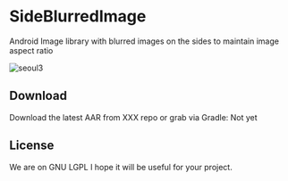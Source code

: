 # SideBlurredImage
Android Image library with blurred images on the sides to maintain image aspect ratio

![seoul3](https://user-images.githubusercontent.com/8408055/127191109-6bb4d67d-7ee2-4352-be41-be1b84d8f09a.jpg)


## Download
Download the latest AAR from XXX repo or grab via Gradle: Not yet

## License
We are on GNU LGPL
I hope it will be useful for your project.
